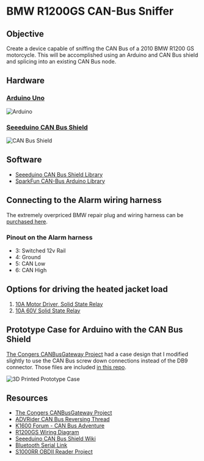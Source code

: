 # BMW R1200GS CAN-Bus Sniffer

## Objective
Create a device capable of sniffing the CAN Bus of a 2010 BMW R1200 GS motorcycle. This will be accomplished using an Arduino and CAN Bus shield and splicing into an existing CAN Bus node.

## Hardware
### [Arduino Uno](https://www.arduino.cc/en/Main/ArduinoBoardUno)<br>
![Arduino](http://www.arduino.cc/en/uploads/Main/ArduinoUno_R3_Front_450px.jpg)
### [Seeeduino CAN Bus Shield](http://www.seeedstudio.com/wiki/CAN-BUS_Shield_V1.2)<br>
![CAN Bus Shield](http://www.seeedstudio.com/wiki/images/thumb/b/b0/CAN-BUS_Shield_V1.2.jpg/400px-CAN-BUS_Shield_V1.2.jpg)

## Software
- [Seeeduino CAN Bus Shield Library](https://github.com/Seeed-Studio/CAN_BUS_Shield)
- [SparkFun CAN-Bus Arduino Library](https://github.com/sparkfun/SparkFun_CAN-Bus_Arduino_Library)

## Connecting to the Alarm wiring harness
The extremely overpriced BMW repair plug and wiring harness can be [purchased here](https://www.maxbmwmotorcycles.com/fiche/PartsSearch.aspx?&searchtype=partnumber&parts=83300413581).

### Pinout on the Alarm harness
- 3: Switched 12v Rail
- 4: Ground
- 5: CAN Low
- 6: CAN High

## Options for driving the heated jacket load
1. [10A Motor Driver, Solid State Relay](https://www.dimensionengineering.com/products/syren10)
1. [10A 60V Solid State Relay](http://www.allelectronics.com/make-a-store/item/srly-610/10a-60vdc-solid-state-relay/1.html)

## Prototype Case for Arduino with the CAN Bus Shield
[The Congers CANBusGateway Project](http://development.thecongers.org/home/canbusgateway) had a case design that I modified slightly to use the CAN Bus screw down connections instead of the DB9 connector. Those files are included [in this repo](Mechanicals/).

![3D Printed Prototype Case](http://i.imgur.com/rbw4ONJ.jpg)

## Resources
- [The Congers CANBusGateway Project](http://development.thecongers.org/home/canbusgateway)
- [ADVRider CAN Bus Reversing Thread](http://advrider.com/index.php?threads/1200gs-canbus-reversing.1063196/)
- [K1600 Forum - CAN Bus Adventure](http://www.k1600forum.com/forum/bmw-k1600-maintenance-do-yourself/3440-canbus-adventure-begins-2.html)
- [R1200GS Wiring Diagram](http://www.r1200gs.info/R1200GS-WD2.pdf)
- [Seeeduino CAN Bus Shield Wiki](http://www.seeedstudio.com/wiki/CAN-BUS_Shield_V1.2)
- [Bluetooth Serial Link](https://www.adafruit.com/products/1588)
- [S1000RR OBDII Reader Project](http://www.s1000rrforum.com/forum/s1000rr-hp4-do-yourself/19954-diy-obd2-s100rr-extended-display-gauges-obd2-code-reader.html)

